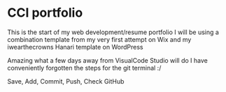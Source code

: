 # CCI portfolio

This is the start of my web development/resume portfolio
I will be using a combination template from my very first attempt on Wix
and my iwearthecrowns Hanari template on WordPress

Amazing what a few days away from VisualCode Studio will do
I have conveniently forgotten the steps for the git terminal :/

Save, Add, Commit, Push, Check GitHub

